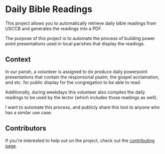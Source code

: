 # Daily Bible Readings

This project allows you to automatically retrieve daily bible readings from USCCB and generates the readings into a PDF.

The purpose of this project is to automate the process of building power point presentations used in local parishes that display the readings.

## Context

In our parish, a volunteer is assigned to do produce daily powerpoint presentations that contain the responsorial psalm, the gospel acclamation, and etc. for public display for the congregation to be able to read.

Additionally, during weekdays this volunteer also compiles the daily readings to be used by the lector (which includes those readings as well).

I want to automate this process, and publicly share this tool to anyone who has a similar use case.

## Contributors

If you're interested to help out on the project, check out the [contributing page](./CONTRIBUTING.md).

